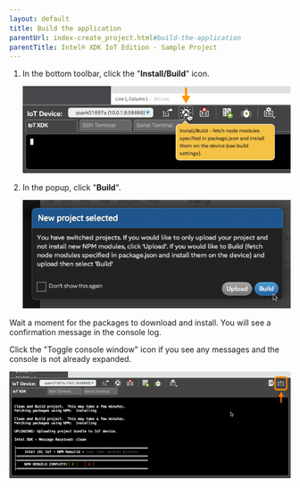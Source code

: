 ```yaml
---
layout: default
title: Build the application
parentUrl: index-create_project.html#build-the-application
parentTitle: Intel® XDK IoT Edition - Sample Project
---
```


1. In the bottom toolbar, click the "**Install/Build**" icon.

    !["Install/Build" in bottom toolbar](images/xdk-install_build_button.png)

2. In the popup, click "**Build**".

    ![Confirm build of new project](images/xdk-new_project_build_confirmation.png)

<div class="callout done" markdown="1">
Wait a moment for the packages to download and install. You will see a confirmation message in the console log.

Click the "Toggle console window" icon if you see any messages and the console is not already expanded.

!["Toggle console window" icon highlighted](images/xdk-console-toggle_console_window_highlighted.png)
</div>
